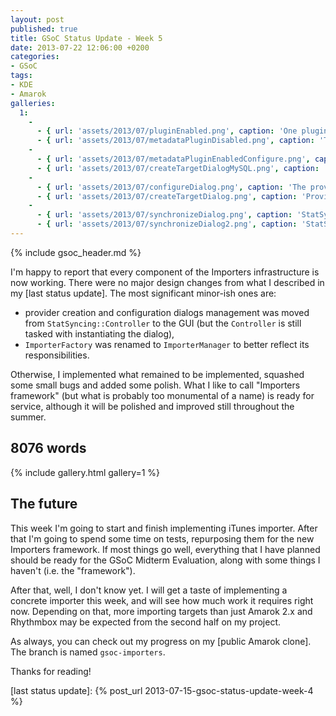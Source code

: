 ```yaml
---
layout: post
published: true
title: GSoC Status Update - Week 5
date: 2013-07-22 12:06:00 +0200
categories:
- GSoC
tags:
- KDE
- Amarok
galleries:
  1:
    -
      - { url: 'assets/2013/07/pluginEnabled.png', caption: 'One plugin now, three left to go' }
      - { url: 'assets/2013/07/metadataPluginDisabled.png', caption: 'The plugin is disabled – related providers are disconnected. Note that the "Add" button is grayed out' }
    -
      - { url: 'assets/2013/07/metadataPluginEnabledConfigure.png', caption: 'The plugin is now enabled. The "Add" button is enabled as well, and we can configure selected provider' }
      - { url: 'assets/2013/07/createTargetDialogMySQL.png', caption: 'Provider creation dialog – configure the new provider' }
    -
      - { url: 'assets/2013/07/configureDialog.png', caption: 'The provider configuration dialog' }
      - { url: 'assets/2013/07/createTargetDialog.png', caption: 'Provider creation dialog – choose provider type' }
    -
      - { url: 'assets/2013/07/synchronizeDialog.png', caption: 'StatSyncing Synchronization dialog, choose providers to synchronize' }
      - { url: 'assets/2013/07/synchronizeDialog2.png', caption: 'StatSyncing Synchronization dialog – it works! Disclaimer: song ratings are test values' }
---
```


{% include gsoc_header.md %}

I'm happy to report that every component of the Importers infrastructure is now
working. There were no major design changes from what I described in my [last
status update]. The most significant minor-ish ones are:

* provider creation and configuration dialogs management was moved from
  `StatSyncing::Controller` to the GUI (but the `Controller` is still tasked
  with instantiating the dialog),
* `ImporterFactory` was renamed to `ImporterManager` to better reflect its
  responsibilities.

Otherwise, I implemented what remained to be implemented, squashed some small
bugs and added some polish. What I like to call "Importers framework" (but what
is probably too monumental of a name) is ready for service, although it will be
polished and improved still throughout the summer.

## 8076 words

{% include gallery.html gallery=1 %}

## The future

This week I'm going to start and finish implementing iTunes importer. After that
I'm going to spend some time on tests, repurposing them for the new Importers
framework. If most things go well, everything that I have planned should be
ready for the GSoC Midterm Evaluation, along with some things I haven't (i.e.
the "framework").

After that, well, I don't know yet. I will get a taste of implementing a
concrete importer this week, and will see how much work it requires right now.
Depending on that, more importing targets than just Amarok 2.x and Rhythmbox may
be expected from the second half on my project.

As always, you can check out my progress on my [public Amarok clone]. The branch
is named `gsoc-importers`.

Thanks for reading!

[last status update]: {% post_url 2013-07-15-gsoc-status-update-week-4 %}

